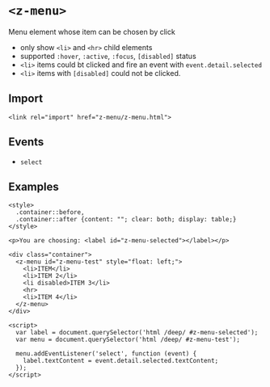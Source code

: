 # `<z-menu>`

Menu element whose item can be chosen by click

- only show `<li>` and `<hr>` child elements
- supported `:hover`, `:active`, `:focus`, `[disabled]` status
- `<li>` items could bt clicked and fire an event with `event.detail.selected`
- `<li>` items with `[disabled]` could not be clicked.

## Import

```
<link rel="import" href="z-menu/z-menu.html">
```

## Events

- `select`

## Examples

```
<style>
  .container::before,
  .container::after {content: ""; clear: both; display: table;}
</style>

<p>You are choosing: <label id="z-menu-selected"></label></p>

<div class="container">
  <z-menu id="z-menu-test" style="float: left;">
    <li>ITEM</li>
    <li>ITEM 2</li>
    <li disabled>ITEM 3</li>
    <hr>
    <li>ITEM 4</li>
  </z-menu>
</div>

<script>
  var label = document.querySelector('html /deep/ #z-menu-selected');
  var menu = document.querySelector('html /deep/ #z-menu-test');

  menu.addEventListener('select', function (event) {
    label.textContent = event.detail.selected.textContent;
  });
</script>
```

